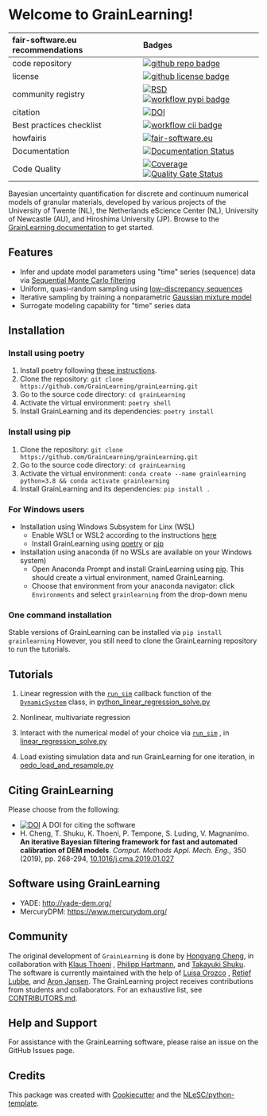 # Welcome to GrainLearning!
| fair-software.eu recommendations  | Badges |
|:---  | :--| 
| code repository              | [![github repo badge](https://img.shields.io/badge/github-repo-000.svg?logo=github&labelColor=gray&color=blue)](https://github.com/GrainLearning/grainlearning) |
| license                      |  [![github license badge](https://img.shields.io/github/license/GrainLearning/grainlearning)](https://github.com/GrainLearning/grainlearning)|
| community registry           |  [![RSD](https://img.shields.io/badge/rsd-grainlearning-00a3e3.svg)](https://research-software-directory.org/projects/granular-materials) [![workflow pypi badge](https://img.shields.io/pypi/v/grainlearning.svg?colorB=blue)](https://pypi.python.org/project/grainlearning/)|
| citation                     | [![DOI](https://zenodo.org/badge/DOI/10.5281/zenodo.7123966.svg)](https://doi.org/10.5281/zenodo.7123966)|
| Best practices checklist     | [![workflow cii badge](https://bestpractices.coreinfrastructure.org/projects/6533/badge)](https://bestpractices.coreinfrastructure.org/projects/6533)|
| howfairis                    | [![fair-software.eu](https://img.shields.io/badge/fair--software.eu-%E2%97%8F%20%20%E2%97%8F%20%20%E2%97%8F%20%20%E2%97%8F%20%20%E2%97%8F-green)](https://fair-software.eu)|
| Documentation                | [![Documentation Status](https://readthedocs.org/projects/grainlearning/badge/?version=latest)](https://grainlearning.readthedocs.io/en/latest/?badge=latest)|
| Code Quality                | [![Coverage](https://sonarcloud.io/api/project_badges/measure?project=GrainLearning_grainLearning&metric=coverage)](https://sonarcloud.io/summary/new_code?id=GrainLearning_grainLearning) [![Quality Gate Status](https://sonarcloud.io/api/project_badges/measure?project=GrainLearning_grainLearning&metric=alert_status)](https://sonarcloud.io/summary/new_code?id=GrainLearning_grainLearning) |


Bayesian uncertainty quantification for discrete and continuum numerical models of granular materials,
developed by various projects of the University of Twente (NL), the Netherlands eScience Center (NL), University of
Newcastle (AU), and Hiroshima University (JP).
Browse to the [GrainLearning documentation](https://grainlearning.readthedocs.io/en/latest/) to get started.

## Features

- Infer and update model parameters using "time" series (sequence) data
  via [Sequential Monte Carlo filtering](https://en.wikipedia.org/wiki/Particle_Filter)
- Uniform, quasi-random sampling using [low-discrepancy sequences](https://en.wikipedia.org/wiki/Halton_sequence)
- Iterative sampling by training a
  nonparametric [Gaussian mixture model](https://scikit-learn.org/stable/modules/generated/sklearn.mixture.BayesianGaussianMixture.html)
- Surrogate modeling capability for "time" series data

[//]: # (using [recurrent neural networks]&#40;https://en.wikipedia.org/wiki/Recurrent_neural_network&#41;)

[//]: # (- Hybrid physics-based and data-driven model evaluation strategy)

## Installation

### Install using poetry

1. Install poetry following [these instructions](https://python-poetry.org/docs/#installation).
1. Clone the repository: `git clone https://github.com/GrainLearning/grainLearning.git`
1. Go to the source code directory: `cd grainLearning`
1. Activate the virtual environment: `poetry shell`
1. Install GrainLearning and its dependencies: `poetry install`

### Install using pip

1. Clone the repository: `git clone https://github.com/GrainLearning/grainLearning.git`
1. Go to the source code directory: `cd grainLearning`
1. Activate the virtual environment: `conda create --name grainlearning python=3.8 && conda activate grainlearning`
1. Install GrainLearning and its dependencies: `pip install .`

### For Windows users

- Installation using Windows Subsystem for Linx (WSL)
  - Enable WSL1 or WSL2 according to the
    instructions [here](https://learn.microsoft.com/en-us/windows/wsl/install-manual)
  - Install GrainLearning using [poetry](#install-using-poetry) or [pip](#install-using-pip)
- Installation using anaconda (if no WSLs are available on your Windows system)
  - Open Anaconda Prompt and install GrainLearning using [pip](#install-using-pip). This should create a virtual
    environment, named GrainLearning.
  - Choose that environment from your anaconda navigator: click `Environments` and select `grainlearning` from the
    drop-down menu

### One command installation

Stable versions of GrainLearning can be installed via `pip install grainlearning`
However, you still need to clone the GrainLearning repository to run the tutorials.

## Tutorials

1. Linear regression with
   the [`run_sim`](https://github.com/GrainLearning/grainLearning/blob/main/tutorials/linear_regression/python_linear_regression_solve.py#L14)
   callback function of the [`DynamicSystem`](https://github.com/GrainLearning/grainLearning/blob/main/grainlearning/models.py)
   class,
   in [python_linear_regression_solve.py](https://github.com/GrainLearning/grainLearning/blob/main/tutorials/linear_regression/python_linear_regression_solve.py)

2. Nonlinear, multivariate regression

3. Interact with the numerical model of your choice
   via [`run_sim`](https://github.com/GrainLearning/grainLearning/blob/main/tutorials/linear_regression/linear_regression_solve.py#L11)
   ,
   in [linear_regression_solve.py](https://github.com/GrainLearning/grainLearning/blob/main/tutorials/linear_regression/linear_regression_solve.py)

4. Load existing simulation data and run GrainLearning for one iteration,
   in [oedo_load_and_resample.py](https://github.com/GrainLearning/grainLearning/blob/main/tutorials/oedo_compression/oedo_load_and_resample.py)

## Citing GrainLearning

Please choose from the following:

- [![DOI](https://zenodo.org/badge/DOI/10.5281/zenodo.7123966.svg)](https://doi.org/10.5281/zenodo.7123966) A DOI for
  citing the software
- H. Cheng, T. Shuku, K. Thoeni, P. Tempone, S. Luding, V. Magnanimo. **An iterative Bayesian filtering framework for
  fast and automated calibration of DEM models**. _Comput. Methods Appl. Mech. Eng.,_ 350 (2019), pp.
  268-294, [10.1016/j.cma.2019.01.027](https://doi.org/10.1016/j.cma.2019.01.027)

## Software using GrainLearning

- YADE: http://yade-dem.org/
- MercuryDPM: https://www.mercurydpm.org/

## Community

The original development of `GrainLearning` is done by [Hongyang Cheng](hongyangcheng.weebly.com), in collaboration
with [Klaus Thoeni](https://www.newcastle.edu.au/profile/klaus-thoeni)
, [Philipp Hartmann](https://www.newcastle.edu.au/profile/philipp-hartmann),
and [Takayuki Shuku](https://sites.google.com/view/takayukishukuswebsite/home).
The software is currently maintained with the help
of [Luisa Orozco](https://www.esciencecenter.nl/team/dr-luisa-orozco/)
, [Retief Lubbe](https://tusail.eu/projects/esr-12.html),
and [Aron Jansen](https://www.esciencecenter.nl/team/dr-aron-jansen/).
The GrainLearning project receives contributions from students and collaborators. For an exhaustive list,
see [CONTRIBUTORS.md]().

## Help and Support

For assistance with the GrainLearning software, please raise an issue on the GitHub Issues page.

## Credits

This package was created with [Cookiecutter](https://github.com/audreyr/cookiecutter) and
the [NLeSC/python-template](https://github.com/NLeSC/python-template).
